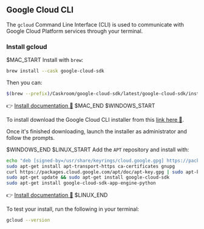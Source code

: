 ## Google Cloud CLI

The `gcloud` Command Line Interface (CLI) is used to communicate with Google Cloud Platform services through your terminal.

### Install gcloud

$MAC_START
Install with `brew`:

```bash
brew install --cask google-cloud-sdk
```

Then you can:

```bash
$(brew --prefix)/Caskroom/google-cloud-sdk/latest/google-cloud-sdk/install.sh
```

👉 [Install documentation 🔗](https://cloud.google.com/sdk/docs/install#)
$MAC_END
$WINDOWS_START

To install download the Google Cloud CLI installer from this [link here 🔗](https://cloud.google.com/sdk/docs/install#windows).

Once it's finished downloading, launch the installer as administrator and follow the prompts.

$WINDOWS_END
$LINUX_START
Add the `APT` repository and install with:

```bash
echo "deb [signed-by=/usr/share/keyrings/cloud.google.gpg] https://packages.cloud.google.com/apt cloud-sdk main" | sudo tee -a /etc/apt/sources.list.d/google-cloud-sdk.list
sudo apt-get install apt-transport-https ca-certificates gnupg
curl https://packages.cloud.google.com/apt/doc/apt-key.gpg | sudo apt-key --keyring /usr/share/keyrings/cloud.google.gpg add -
sudo apt-get update && sudo apt-get install google-cloud-sdk
sudo apt-get install google-cloud-sdk-app-engine-python
```

👉 [Install documentation 🔗](https://cloud.google.com/sdk/docs/install#deb)
$LINUX_END

To test your install, run the following in your terminal:

```bash
gcloud --version
```
